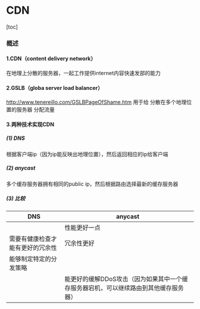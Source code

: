# CDN

[toc]

### 概述

#### 1.CDN（content delivery network）
在地理上分散的服务器，一起工作提供internet内容快速发部的能力

#### 2.GSLB（globa server load balancer）
http://www.tenereillo.com/GSLBPageOfShame.htm
用于给 分散在多个地理位置的服务器 分配流量

#### 3.两种技术实现CDN

##### (1) DNS
根据客户端ip（因为ip能反映出地理位置），然后返回相应的ip给客户端

##### (2) anycast
多个缓存服务器拥有相同的public ip，然后根据路由选择最新的缓存服务器

##### (3) 比较

|DNS|anycast|
|-|-|
||性能更好一点|
|需要有健康检查才能有更好的冗余性|冗余性更好|
|能够制定特定的分发策略||
||能更好的缓解DDoS攻击（因为如果其中一个缓存服务器宕机，可以继续路由到其他缓存服务器）|
